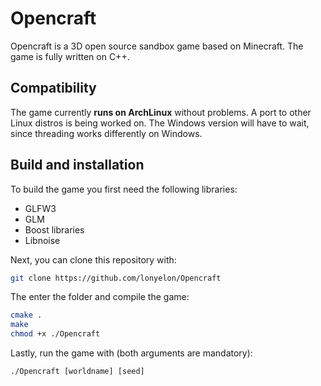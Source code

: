 # Opencraft

Opencraft is a 3D open source sandbox game based on Minecraft. The game is fully written on C++.

## Compatibility
The game currently **runs on ArchLinux** without problems. A port to other Linux distros is being worked on. The Windows version will have to wait, since threading works differently on Windows.

## Build and installation

To build the game you first need the following libraries:
* GLFW3
* GLM
* Boost libraries
* Libnoise

Next, you can clone this repository with:
```bash
git clone https://github.com/lonyelon/Opencraft
```

The enter the folder and compile the game:
```bash
cmake .
make
chmod +x ./Opencraft
```

Lastly, run the game with (both arguments are mandatory):
```
./Opencraft [worldname] [seed]
```
